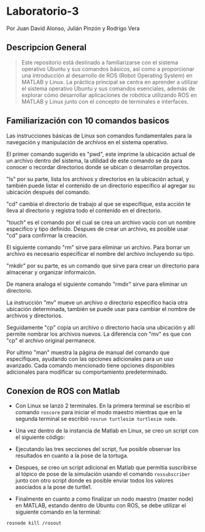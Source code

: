 # Laboratorio-3
Por Juan David Alonso, Julián Pinzón y Rodrigo Vera

## Descripcion General
>Este repositorio está destinado a familiarizarse con el sistema operativo Ubuntu y sus comandos básicos, así como a proporcionar una introducción al desarrollo de ROS (Robot Operating System) en MATLAB y Linux. La práctica principal se centra en aprender a utilizar el sistema operativo Ubuntu y sus comandos esenciales, además de explorar cómo desarrollar aplicaciones de robótica utilizando ROS en MATLAB y Linux junto con el concepto de terminales e interfaces.


## Familiarización con 10 comandos basicos 

Las instrucciones básicas de Linux son comandos fundamentales para la navegación y manipulación de archivos en el sistema operativo.

El primer comando sugerido es "pwd", este imprime la ubicación actual de un archivo dentro del sistema, la utilidad de este comando se da para conocer o recordar directorios donde se ubican o desarrollan proyectos.


"ls" por su parte, lista los archivos y directorios en la ubicación actual, y también puede listar el contenido de un directorio específico al agregar su ubicación después del comando.


"cd" cambia el directorio de trabajo al que se especifique, esta acción te lleva al directorio y registra todo el contenido en el directorio.


"touch" es el comando por el cual se crea un archivo vacío con un nombre especifico y tipo definido. Despues de crear un archivo, es posible usar "cd" para confirmar la creación.


El siguiente comando "rm" sirve para eliminar un archivo. Para borrar un archivo es necesario especificar el nombre del archivo incluyendo su tipo.


"mkdir" por su parte, es un comando que sirve para crear un directorio para almacenar y organizar informaicón.


De manera analoga el siguiente comando "rmdir" sirve para eliminar un directorio.


La instrucción "mv" mueve un archivo o directorio especifico hacia otra ubicación determinada, también se puede usar para cambiar el nombre de archivos y directorios.


Seguidamente "cp" copia un archivo o directorio hacia una ubicación y allí permite nombrar los archivos nuevos. La diferencia con "mv" es que con "cp" el archivo original permanece.


Por ultimo "man" muestra la página de manual del comando que especifiques, ayudando con las opciones adicionales para un uso avanzado. Cada comando mencionado tiene opciones disponibles adicionales para modificar su comportamiento predeterminado.

## Conexíon de ROS con Matlab
* Con Linux se lanzó 2 terminales. En la primera terminal se escribio el comando `roscore` para iniciar el modo maestro mientras que en la segunda terminal se escribió `rosrun turtlesim turtlesim node`.
  
* Una vez dentro de la instancia de Matlab en Linux, se creo un script con el siguiente código:
  
* Ejecutando las tres secciones del script, fue posible observar los resultados en cuanto a la pose de la tortuga.
  
* Despues, se creo un script adicional en Matlab que permitia suscribirse al tópico de pose de la simulación usando el comando `rossubscriber` junto con otro script donde es posible enviar todos los valores asociados a la pose de turtle1.
  
* Finalmente en cuanto a como finalizar un nodo maestro (master node) en MATLAB, estando dentro de Ubuntu con ROS, se debe utilizar el siguiente comando en la terminal:
```bash
rosnode kill /rosout
```

